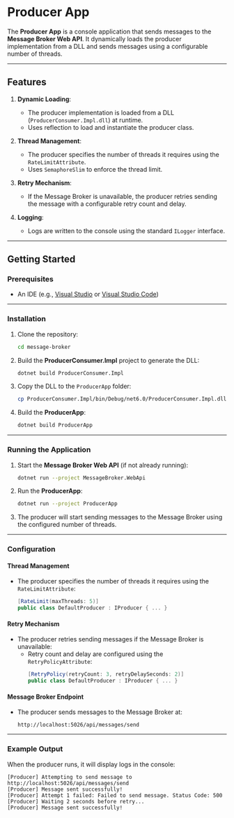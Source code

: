 # Producer App

The **Producer App** is a console application that sends messages to the **Message Broker Web API**. It dynamically loads the producer implementation from a DLL and sends messages using a configurable number of threads.

---

## Features
1. **Dynamic Loading**:
   - The producer implementation is loaded from a DLL (`ProducerConsumer.Impl.dll`) at runtime.
   - Uses reflection to load and instantiate the producer class.

2. **Thread Management**:
   - The producer specifies the number of threads it requires using the `RateLimitAttribute`.
   - Uses `SemaphoreSlim` to enforce the thread limit.

3. **Retry Mechanism**:
   - If the Message Broker is unavailable, the producer retries sending the message with a configurable retry count and delay.

4. **Logging**:
   - Logs are written to the console using the standard `ILogger` interface.

---

## Getting Started

### Prerequisites
- An IDE (e.g., [Visual Studio](https://visualstudio.microsoft.com/) or [Visual Studio Code](https://code.visualstudio.com/))

---

### Installation
1. Clone the repository:
   ```bash
   cd message-broker
   ```

2. Build the **ProducerConsumer.Impl** project to generate the DLL:
   ```bash
   dotnet build ProducerConsumer.Impl
   ```

3. Copy the DLL to the `ProducerApp` folder:
   ```bash
   cp ProducerConsumer.Impl/bin/Debug/net6.0/ProducerConsumer.Impl.dll ProducerApp/
   ```

4. Build the **ProducerApp**:
   ```bash
   dotnet build ProducerApp
   ```

---

### Running the Application
1. Start the **Message Broker Web API** (if not already running):
   ```bash
   dotnet run --project MessageBroker.WebApi
   ```

2. Run the **ProducerApp**:
   ```bash
   dotnet run --project ProducerApp
   ```

3. The producer will start sending messages to the Message Broker using the configured number of threads.

---

### Configuration
#### Thread Management
- The producer specifies the number of threads it requires using the `RateLimitAttribute`:
  ```csharp
  [RateLimit(maxThreads: 5)]
  public class DefaultProducer : IProducer { ... }
  ```

#### Retry Mechanism
- The producer retries sending messages if the Message Broker is unavailable:
  - Retry count and delay are configured using the `RetryPolicyAttribute`:
    ```csharp
    [RetryPolicy(retryCount: 3, retryDelaySeconds: 2)]
    public class DefaultProducer : IProducer { ... }
    ```

#### Message Broker Endpoint
- The producer sends messages to the Message Broker at:
  ```
  http://localhost:5026/api/messages/send
  ```

---

### Example Output
When the producer runs, it will display logs in the console:
```
[Producer] Attempting to send message to http://localhost:5026/api/messages/send
[Producer] Message sent successfully!
[Producer] Attempt 1 failed: Failed to send message. Status Code: 500
[Producer] Waiting 2 seconds before retry...
[Producer] Message sent successfully!
```
